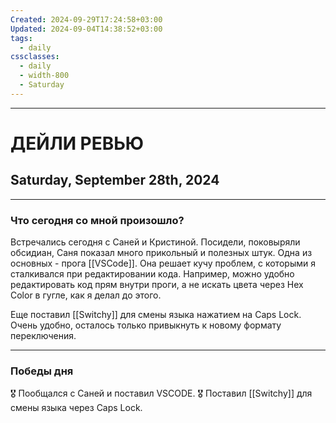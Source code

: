 ```yaml
---
Created: 2024-09-29T17:24:58+03:00
Updated: 2024-09-04T14:38:52+03:00
tags:
  - daily
cssclasses:
  - daily
  - width-800
  - Saturday
---
```

***
# ДЕЙЛИ РЕВЬЮ
## Saturday, September 28th, 2024
***
### Что сегодня со мной произошло?

Встречались сегодня с Саней и Кристиной. Посидели, поковыряли обсидиан, Саня показал много прикольный и полезных штук. Одна из основных - прога [[VSCode]]. Она решает кучу проблем, с которыми я сталкивался при редактировании кода. Например, можно удобно редактировать код прям внутри проги, а не искать цвета через Hex Color в гугле, как я делал до этого.

Еще поставил [[Switchy]] для смены языка нажатием на Caps Lock. Очень удобно, осталось только привыкнуть к новому формату переключения.
***
### Победы дня
🎖️ Пообщался с Саней и поставил VSCODE.
🎖️ Поставил [[Switchy]] для смены языка через Caps Lock.